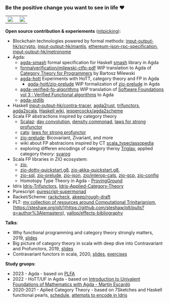 ### Be the positive change you want to see in life :heart:

<table style="border: none;">
  <tr style="border: none;">

  <td style="border: none;">  
    <img align="left" src="https://github-readme-stats.vercel.app/api/top-langs/?username=lemastero&theme=dark&layout=compact&langs_count=10&hide_title=true&hide=CSS,JavaScript,Makefile,shell,HTML,Dhall" />
  </td>

  <td style="border: none;">
   <img align="right" src="https://github-readme-stats.vercel.app/api?username=lemastero&count_private=true&show_icons=true&theme=dark&hide_title=true&disable_animations" />
  </td>

  </tr>
</table>

**Open source contribution & experiements** ([nitpicking](https://github.com/lemastero/lemastero/blob/master/MORE.MD)):
* Blockchain technologies powered by formal methods: [input-output-hk/scrypto](https://github.com/input-output-hk/scrypto/pulls?q=author%3Alemastero), [input-output-hk/mantis](https://github.com/input-output-hk/mantis/pulls?q=author%3Alemastero), [ethereum-json-rpc-specification](https://github.com/etclabscore/ethereum-json-rpc-specification/pulls?q=author%3Alemastero), [input-output-hk/metronome](https://github.com/input-output-hk/metronome/pull/3)
* Agda:
  * [agda-smash](https://github.com/lemastero/agda-smash) formal specification for Haskell [smash](https://hackage.haskell.org/package/smash/) library in Agda
  * [formalverification/milewski-ctfp-pdf](https://github.com/formalverification/milewski-ctfp-pdf/pulls?q=is%3Apr+author%3Alemastero) WIP translation to Agda of [Category Theory for Programmers](https://github.com/hmemcpy/milewski-ctfp-pdf) by Bartosz Milewski
  * [agda-hott](https://github.com/lemastero/agda-hott) Experiments with HoTT, category theory and FP in Agda
    * [agda-hott/zio-prelude](https://github.com/lemastero/agda-hott/tree/main/src/FP/zio-prelude) WIP formalization of [zio-prelude](https://zio.dev/zio-prelude/) in Agda
  * [agda-verified-fp-algorithms](https://github.com/lemastero/agda-verified-fp-algos) WIP translation of [Software Foundations vol 3 : Verified Functional algorithms](https://softwarefoundations.cis.upenn.edu/) to Agda
  * [agda-stdlib](https://github.com/agda/agda-stdlib/pulls?q=is%3Apr+author%3Alemastero)
* Haskell [input-output-hk/contra-tracer](https://github.com/input-output-hk/contra-tracer/pull/3), [agda2rust](https://github.com/lemastero/agda2rust), [trifunctors](https://github.com/lemastero/trifunctors), [agda2scala](https://github.com/lemastero/agda2scala), [Haskell wiki](https://wiki.haskell.org/Special:Contributions/Lemastero), [jespercockx/agda2scheme](https://github.com/jespercockx/agda2scheme/pulls?q=is%3Apr+author%3Alemastero)
* Scala FP abstractions inspired by category theory
  * [Scalaz](https://github.com/scalaz/scalaz/pulls?q=author%3Alemastero): [day convolution](https://github.com/scalaz/scalaz/pull/2020), [density commonad](https://github.com/scalaz/scalaz/pull/2029), [laws for strong profunctor](https://github.com/scalaz/scalaz/pull/2028)
  * [cats](https://github.com/typelevel/cats/pulls?q=author%3Alemastero): [laws for strong profunctor](https://github.com/typelevel/cats/pull/2640)
  * [zio-prelude](https://github.com/zio/zio-prelude/pulls?q=author%3Alemastero): Bicovariant, Zivariant, and more
  * wiki about FP abstracions inspired by CT [scala_typeclassopedia](https://github.com/lemastero/scala_typeclassopedia)
  * exploring differen encodings of category theroy [Triglav](https://github.com/lemastero/Triglav), applied category theory: [svarog](https://github.com/lemastero/svarog)
* Scala FP libraries in ZIO ecosystem:
  * [zio](https://github.com/zio/zio/pulls?q=author%3Alemastero),
  * [zio-dotty-quickstart.g8](https://github.com/ScalaConsultants/zio-dotty-quickstart.g8/pulls?q=author%3Alemastero), [zio-akka-quickstart.g8](https://github.com/ScalaConsultants/zio-akka-quickstart.g8/pulls?q=author%3Alemastero),
  * [zio-sql](https://github.com/zio/zio-sql/pulls?q=author%3Alemastero), [zio-prelude](https://github.com/zio/zio-prelude/pulls?q=author%3Alemastero), [zio-json](https://github.com/zio/zio-json/pulls?q=author%3Alemastero), [zio/interop-cats](https://github.com/zio/interop-cats/pulls?q=author%3Alemastero), [zio-gcp](https://github.com/zio/zio-gcp/pulls?q=author%3Alemastero), [zio-config](https://github.com/zio/zio-config/pulls?q=author%3Alemastero)
  * Homotopy Type Theory in Agda - [ProvingGround](https://github.com/siddhartha-gadgil/ProvingGround/pulls?q=author%3Alemastero)
* Idris [Idris-Trifunctors](https://github.com/lemastero/Idris-Trifunctors), [Idris-Applied-Category-Theory](https://github.com/lemastero/Idris-Applied-Category-Theory)
* Purescript: [purescript-supermonad](https://github.com/lemastero/purescript-supermonad)
* Racket/Scheme: [rackcheck](https://github.com/Bogdanp/rackcheck/pulls?q=author%3Alemastero), [akeep/rough-draft](https://github.com/akeep/rough-draft)
* PLT: [my collection of resources around Computational Trinitarianism](https://github.com/lemastero/scala_typeclassopedia/blob/master/ComputationalTrinitarianism.MD), [https://steshaw.org/plt/](https://github.com/steshaw/plt/pulls?q=author%3Alemastero), [yallop/effects-bibliography](https://github.com/yallop/effects-bibliography/issues?q=author%3Alemastero)

**Talks**:
* Why functional programming and category theory strongly matters, 2019, [slides](https://www.slideshare.net/PiotrParadziski/why-functional-programming-and-category-theory-strongly-matters) 
* Big picture of category theory in scala with deep dive into Contravariant and Profunctors, 2019, [slides](https://www.slideshare.net/PiotrParadziski/big-picture-of-category-theory-in-scala-with-deep-dive-into-contravariant-and-profunctors)
* Contravariant functors in scala, 2020, [slides](https://www.slideshare.net/PiotrParadziski/contravariant-functors-in-scala), [exercises](https://github.com/lemastero/contravariant_profunctor_exercises)

**Study gruops**:  
* 2023 - Agda - based on [PLFA](https://plfa.github.io/)
* 2022 - HoTT/UF in Agda - based on [Introduction to Univalent Foundations of Mathematics with Agda - Martín Escardó](https://www.cs.bham.ac.uk/~mhe/HoTT-UF-in-Agda-Lecture-Notes/)
* 2020-2021 - Aplied Category Theory - based on 7Sketches and Haskell functional pearls, [schedule](https://github.com/lemastero/applied-category-theory-reading-club/wiki), [attempts to encode in Idris](https://github.com/lemastero/Idris-Applied-Category-Theory)
